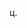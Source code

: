 ц.

<!--
**wadda dog doin?

Here are some ideas to get you started:

- 🔭 I’m currently working on bankate
- 🌱 I’m currently learning piss
- 👯 I’m looking to collaborate on snaipr
- 🤔 I’m looking for help with snaipr
- 💬 Ask me about piss
- 📫 How to reach me: piss
- 😄 Pronouns: piss/piss
- ⚡ Fun fact: piss

snaipr gaming
-->
